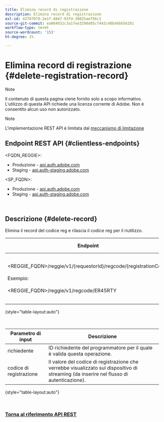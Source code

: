 ```yaml
---
title: Elimina record di registrazione
description: Elimina record di registrazione
exl-id: 42707070-2e1f-4847-93fd-30025aef56c1
source-git-commit: ea064031c3a1fee3298d85cf442c40bd4bb56281
workflow-type: tm+mt
source-wordcount: '153'
ht-degree: 1%

---
```


# Elimina record di registrazione {#delete-registration-record}

>[!NOTE]
>
>Il contenuto di questa pagina viene fornito solo a scopo informativo. L’utilizzo di questa API richiede una licenza corrente di Adobe. Non è consentito alcun uso non autorizzato.

>[!NOTE]
>
> L&#39;implementazione REST API è limitata dal [meccanismo di limitazione](/help/authentication/throttling-mechanism.md)

## Endpoint REST API {#clientless-endpoints}

&lt;FQDN_REGGIE>:

* Produzione - [api.auth.adobe.com](http://api.auth.adobe.com/)
* Staging - [api.auth-staging.adobe.com](http://api.auth-staging.adobe.com/)

&lt;SP_FQDN>:

* Produzione - [api.auth.adobe.com](http://api.auth.adobe.com/)
* Staging - [api.auth-staging.adobe.com](http://api.auth-staging.adobe.com/)

</br>


## Descrizione {#delete-record}

Elimina il record del codice reg e rilascia il codice reg per il riutilizzo.

| Endpoint | Chiamato </br> da | Input   </br>Parametri | Metodo HTTP </br> | Risposta | HTTP </br>Risposta |
| --- | --- | --- | --- | --- | --- |
| &lt;REGGIE_FQDN>/reggie/v1/{requestorId}/regcode/{registrationCode}</br></br>Esempio:</br></br>&lt;REGGIE_FQDN>/reggie/v1/regcode/ER45RTY | Servizio programmatore </br></br>o</br></br>app in streaming | 1. ID richiedente </br>    (componente percorso)</br>2.  Codice di registrazione </br>    (componente Percorso) | DELETE | Nessuno | 204 |

{style="table-layout:auto"}

</br>

| Parametro di input | Descrizione |
| --- | --- |
| richiedente | ID richiedente del programmatore per il quale è valida questa operazione. |
| codice di registrazione | Il valore del codice di registrazione che verrebbe visualizzato sul dispositivo di streaming (da inserire nel flusso di autenticazione). |

{style="table-layout:auto"}

</br>

### [Torna al riferimento API REST](/help/authentication/rest-api-reference.md)
